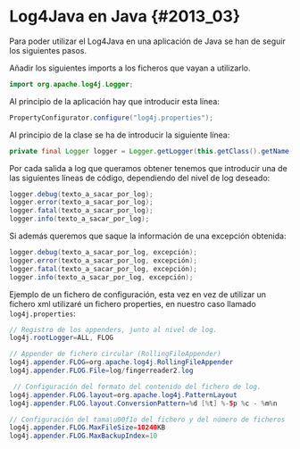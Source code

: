 
# Log4Java en Java {#2013_03}

Para poder utilizar el Log4Java en una aplicación de Java se han de seguir los siguientes pasos.

Añadir los siguientes imports a los ficheros que vayan a utilizarlo.

``` java
import org.apache.log4j.Logger;
```



Al principio de la aplicación hay que introducir esta línea:

``` java
PropertyConfigurator.configure("log4j.properties");
```


Al principio de la clase se ha de introducir la siguiente línea:

``` java
private final Logger logger = Logger.getLogger(this.getClass().getName());
```


Por cada salida a log que queramos obtener tenemos que introducir una de las siguientes líneas de código, dependiendo del nivel de log deseado:

``` java
logger.debug(texto_a_sacar_por_log);
logger.error(texto_a_sacar_por_log);
logger.fatal(texto_a_sacar_por_log);
logger.info(texto_a_sacar_por_log);
```



Si además queremos que saque la información de una excepción obtenida:

``` java
logger.debug(texto_a_sacar_por_log, excepción);
logger.error(texto_a_sacar_por_log, excepción);
logger.fatal(texto_a_sacar_por_log, excepción);
logger.info(texto_a_sacar_por_log, excepción);
```


Ejemplo de un fichero de configuración, esta vez en vez de utilizar un fichero xml utilizaré un fichero properties, en nuestro caso llamado `log4j.properties`:

``` java
// Registro de los appenders, junto al nivel de log.
log4j.rootLogger=ALL, FLOG

// Appender de fichero circular (RollingFileAppender)
log4j.appender.FLOG=org.apache.log4j.RollingFileAppender
log4j.appender.FLOG.File=log/fingerreader2.log

 // Configuración del formato del contenido del fichero de log.
log4j.appender.FLOG.layout=org.apache.log4j.PatternLayout
log4j.appender.FLOG.layout.ConversionPattern=%d [%t] %-5p %c - %m%n

// Configuración del tama\u00f1o del fichero y del número de ficheros
log4j.appender.FLOG.MaxFileSize=10240KB
log4j.appender.FLOG.MaxBackupIndex=10
```
